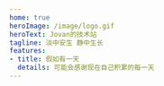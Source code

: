 ```yaml
---
home: true
heroImage: /image/logo.gif
heroText: Jovan的技术站
tagline: 淡中安生 静中生长
features:
- title: 假如有一天
  details: 可能会感谢现在自己积累的每一天
---
```


